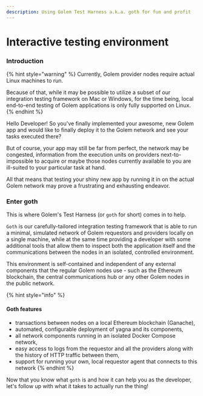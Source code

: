```yaml
---
description: Using Golem Test Harness a.k.a. goth for fun and profit
---
```


# Interactive testing environment

### Introduction

{% hint style="warning" %}
Currently, Golem provider nodes require actual Linux machines to run.

Because of that, while it may be possible to utilize a subset of our integration testing framework on Mac or Windows, for the time being, local end-to-end testing of Golem applications is only fully supported on Linux.
{% endhint %}

Hello Developer! So you've finally implemented your awesome, new Golem app and would like to finally deploy it to the Golem network and see your tasks executed there?

But of course, your app may still be far from perfect, the network may be congested, information from the execution units on providers next-to-impossible to acquire or maybe those nodes currently available to you are ill-suited to your particular task at hand.

All that means that testing your shiny new app by running it in on the actual Golem network may prove a frustrating and exhausting endeavor. 

### Enter goth

This is where Golem's Test Harness \(or `goth` for short\) comes in to help. 

`Goth` is our carefully-tailored integration testing framework that is able to run a minimal, simulated network of Golem requestors and providers locally on a single machine, while at the same time providing a developer with some additional tools that allow them to inspect both the application itself and the communications between the nodes in an isolated, controlled environment.

This environment is self-contained and independent of any external components that the regular Golem nodes use - such as the Ethereum blockchain, the central communications hub or any other Golem nodes in the public network. 

{% hint style="info" %}
#### Goth features

* transactions between nodes on a local Ethereum blockchain \(Ganache\),
* automated, configurable deployment of yagna and its components,
* all network components running in an isolated Docker Compose network,
* easy access to logs from the requestor and all the providers along with the history of HTTP traffic between them,
* support for running your own, local requestor agent that connects to this network
{% endhint %}

Now that you know what `goth` is and how it can help you as the developer, let's follow up with what it takes to actually run the thing!








